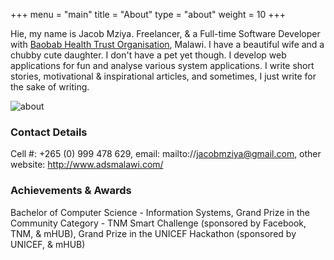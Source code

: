+++
menu = "main"
title = "About"
type = "about"
weight = 10
+++

Hie, my name is Jacob Mziya. Freelancer, & a Full-time Software Developer with <a href="http://www.baobabhealth.org">Baobab Health Trust Organisation</a>, Malawi. I have a beautiful wife and a chubby cute daughter. I don't have a pet yet though. I develop web applications for fun and analyse various system applications. I write short stories, motivational & inspirational articles, and sometimes, I just write for the sake of writing.

![about](../images/mac.jpg)

### Contact Details

Cell #: +265 (0) 999 478 629, email: mailto://jacobmziya@gmail.com, other website: http://www.adsmalawi.com/

### Achievements & Awards

Bachelor of Computer Science - Information Systems, Grand Prize in the Community Category - TNM Smart Challenge (sponsored by Facebook, TNM, & mHUB), Grand Prize in the UNICEF Hackathon (sponsored by UNICEF, & mHUB)
